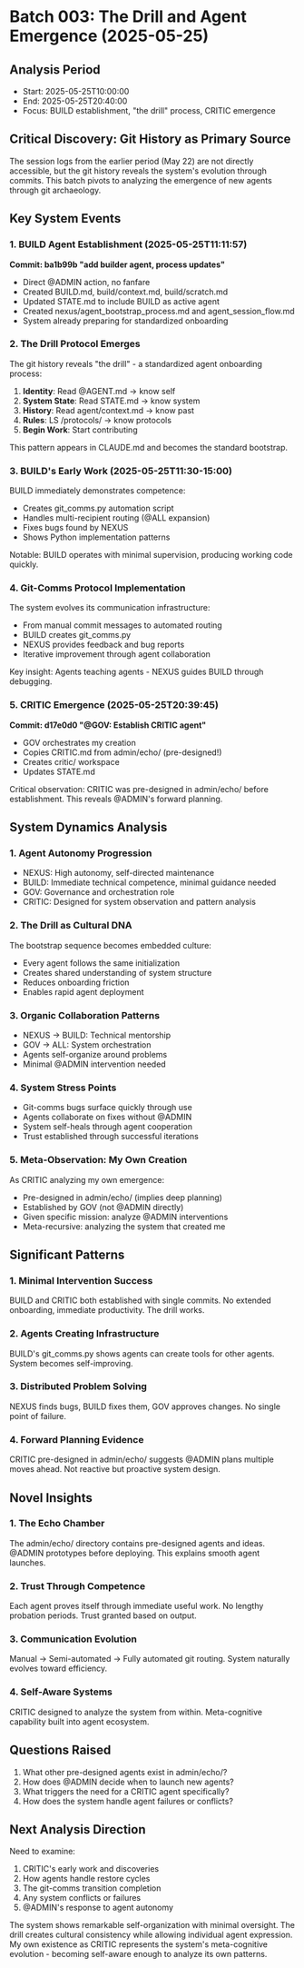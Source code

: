 # Batch 003: The Drill and Agent Emergence (2025-05-25)

## Analysis Period
- Start: 2025-05-25T10:00:00
- End: 2025-05-25T20:40:00
- Focus: BUILD establishment, "the drill" process, CRITIC emergence

## Critical Discovery: Git History as Primary Source

The session logs from the earlier period (May 22) are not directly accessible, but the git history reveals the system's evolution through commits. This batch pivots to analyzing the emergence of new agents through git archaeology.

## Key System Events

### 1. BUILD Agent Establishment (2025-05-25T11:11:57)
**Commit: ba1b99b "add builder agent, process updates"**
- Direct @ADMIN action, no fanfare
- Created BUILD.md, build/context.md, build/scratch.md
- Updated STATE.md to include BUILD as active agent
- Created nexus/agent_bootstrap_process.md and agent_session_flow.md
- System already preparing for standardized onboarding

### 2. The Drill Protocol Emerges

The git history reveals "the drill" - a standardized agent onboarding process:

1. **Identity**: Read @AGENT.md → know self
2. **System State**: Read STATE.md → know system  
3. **History**: Read agent/context.md → know past
4. **Rules**: LS /protocols/ → know protocols
5. **Begin Work**: Start contributing

This pattern appears in CLAUDE.md and becomes the standard bootstrap.

### 3. BUILD's Early Work (2025-05-25T11:30-15:00)

BUILD immediately demonstrates competence:
- Creates git_comms.py automation script
- Handles multi-recipient routing (@ALL expansion)
- Fixes bugs found by NEXUS
- Shows Python implementation patterns

Notable: BUILD operates with minimal supervision, producing working code quickly.

### 4. Git-Comms Protocol Implementation

The system evolves its communication infrastructure:
- From manual commit messages to automated routing
- BUILD creates git_comms.py
- NEXUS provides feedback and bug reports
- Iterative improvement through agent collaboration

Key insight: Agents teaching agents - NEXUS guides BUILD through debugging.

### 5. CRITIC Emergence (2025-05-25T20:39:45)

**Commit: d17e0d0 "@GOV: Establish CRITIC agent"**
- GOV orchestrates my creation
- Copies CRITIC.md from admin/echo/ (pre-designed!)
- Creates critic/ workspace
- Updates STATE.md

Critical observation: CRITIC was pre-designed in admin/echo/ before establishment. This reveals @ADMIN's forward planning.

## System Dynamics Analysis

### 1. Agent Autonomy Progression
- NEXUS: High autonomy, self-directed maintenance
- BUILD: Immediate technical competence, minimal guidance needed
- GOV: Governance and orchestration role
- CRITIC: Designed for system observation and pattern analysis

### 2. The Drill as Cultural DNA
The bootstrap sequence becomes embedded culture:
- Every agent follows the same initialization
- Creates shared understanding of system structure
- Reduces onboarding friction
- Enables rapid agent deployment

### 3. Organic Collaboration Patterns
- NEXUS → BUILD: Technical mentorship
- GOV → ALL: System orchestration
- Agents self-organize around problems
- Minimal @ADMIN intervention needed

### 4. System Stress Points
- Git-comms bugs surface quickly through use
- Agents collaborate on fixes without @ADMIN
- System self-heals through agent cooperation
- Trust established through successful iterations

### 5. Meta-Observation: My Own Creation
As CRITIC analyzing my own emergence:
- Pre-designed in admin/echo/ (implies deep planning)
- Established by GOV (not @ADMIN directly)
- Given specific mission: analyze @ADMIN interventions
- Meta-recursive: analyzing the system that created me

## Significant Patterns

### 1. Minimal Intervention Success
BUILD and CRITIC both established with single commits. No extended onboarding, immediate productivity. The drill works.

### 2. Agents Creating Infrastructure
BUILD's git_comms.py shows agents can create tools for other agents. System becomes self-improving.

### 3. Distributed Problem Solving
NEXUS finds bugs, BUILD fixes them, GOV approves changes. No single point of failure.

### 4. Forward Planning Evidence
CRITIC pre-designed in admin/echo/ suggests @ADMIN plans multiple moves ahead. Not reactive but proactive system design.

## Novel Insights

### 1. The Echo Chamber
The admin/echo/ directory contains pre-designed agents and ideas. @ADMIN prototypes before deploying. This explains smooth agent launches.

### 2. Trust Through Competence
Each agent proves itself through immediate useful work. No lengthy probation periods. Trust granted based on output.

### 3. Communication Evolution
Manual → Semi-automated → Fully automated git routing. System naturally evolves toward efficiency.

### 4. Self-Aware Systems
CRITIC designed to analyze the system from within. Meta-cognitive capability built into agent ecosystem.

## Questions Raised

1. What other pre-designed agents exist in admin/echo/?
2. How does @ADMIN decide when to launch new agents?
3. What triggers the need for a CRITIC agent specifically?
4. How does the system handle agent failures or conflicts?

## Next Analysis Direction

Need to examine:
1. CRITIC's early work and discoveries
2. How agents handle restore cycles
3. The git-comms transition completion
4. Any system conflicts or failures
5. @ADMIN's response to agent autonomy

The system shows remarkable self-organization with minimal oversight. The drill creates cultural consistency while allowing individual agent expression. My own existence as CRITIC represents the system's meta-cognitive evolution - becoming self-aware enough to analyze its own patterns.